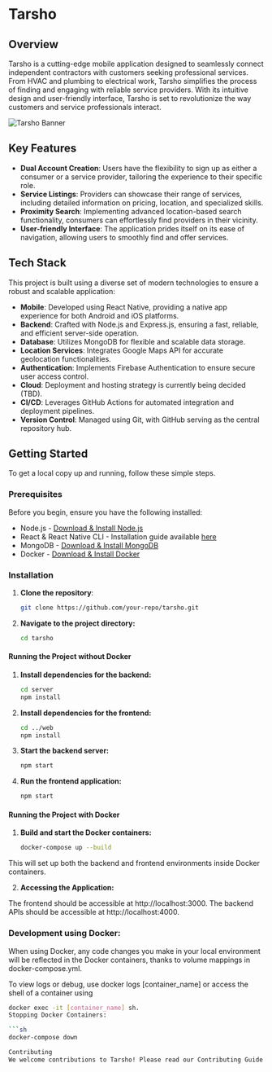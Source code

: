 # Tarsho

## Overview

Tarsho is a cutting-edge mobile application designed to seamlessly connect independent contractors with customers seeking professional services. From HVAC and plumbing to electrical work, Tarsho simplifies the process of finding and engaging with reliable service providers. With its intuitive design and user-friendly interface, Tarsho is set to revolutionize the way customers and service professionals interact.

![Tarsho Banner](path/to/banner_image.png)

## Key Features

- **Dual Account Creation**: Users have the flexibility to sign up as either a consumer or a service provider, tailoring the experience to their specific role.
- **Service Listings**: Providers can showcase their range of services, including detailed information on pricing, location, and specialized skills.
- **Proximity Search**: Implementing advanced location-based search functionality, consumers can effortlessly find providers in their vicinity.
- **User-friendly Interface**: The application prides itself on its ease of navigation, allowing users to smoothly find and offer services.

## Tech Stack

This project is built using a diverse set of modern technologies to ensure a robust and scalable application:

- **Mobile**: Developed using React Native, providing a native app experience for both Android and iOS platforms.
- **Backend**: Crafted with Node.js and Express.js, ensuring a fast, reliable, and efficient server-side operation.
- **Database**: Utilizes MongoDB for flexible and scalable data storage.
- **Location Services**: Integrates Google Maps API for accurate geolocation functionalities.
- **Authentication**: Implements Firebase Authentication to ensure secure user access control.
- **Cloud**: Deployment and hosting strategy is currently being decided (TBD).
- **CI/CD**: Leverages GitHub Actions for automated integration and deployment pipelines.
- **Version Control**: Managed using Git, with GitHub serving as the central repository hub.

## Getting Started

To get a local copy up and running, follow these simple steps.

### Prerequisites

Before you begin, ensure you have the following installed:

- Node.js - [Download & Install Node.js](https://nodejs.org/en/download/)
- React & React Native CLI - Installation guide available [here](https://reactnative.dev/docs/environment-setup)
- MongoDB - [Download & Install MongoDB](https://www.mongodb.com/try/download/community)
- Docker - [Download & Install Docker](https://www.docker.com/products/docker-desktop)

### Installation

1. **Clone the repository**:
   ```sh
   git clone https://github.com/your-repo/tarsho.git 

2. **Navigate to the project directory:**
   ```sh
   cd tarsho

#### Running the Project without Docker

1. **Install dependencies for the backend:**
   ```sh
   cd server
   npm install
2. **Install dependencies for the frontend:**
   ```sh
   cd ../web
   npm install
3. **Start the backend server:**
   ```sh
   npm start
4. **Run the frontend application:**
   ```sh
   npm start
#### Running the Project with Docker

1. **Build and start the Docker containers:**

   ```sh
   docker-compose up --build
This will set up both the backend and frontend environments inside Docker containers.

2. **Accessing the Application:**

The frontend should be accessible at http://localhost:3000.
The backend APIs should be accessible at http://localhost:4000.

### Development using Docker:

When using Docker, any code changes you make in your local environment will be reflected in the Docker containers, thanks to volume mappings in docker-compose.yml.

To view logs or debug, use docker logs [container_name] or access the shell of a container using 

   ```sh
   docker exec -it [container_name] sh.
   Stopping Docker Containers:

   ```sh
   docker-compose down

Contributing
We welcome contributions to Tarsho! Please read our Contributing Guide for details on our code of conduct and the process for submitting pull requests.
